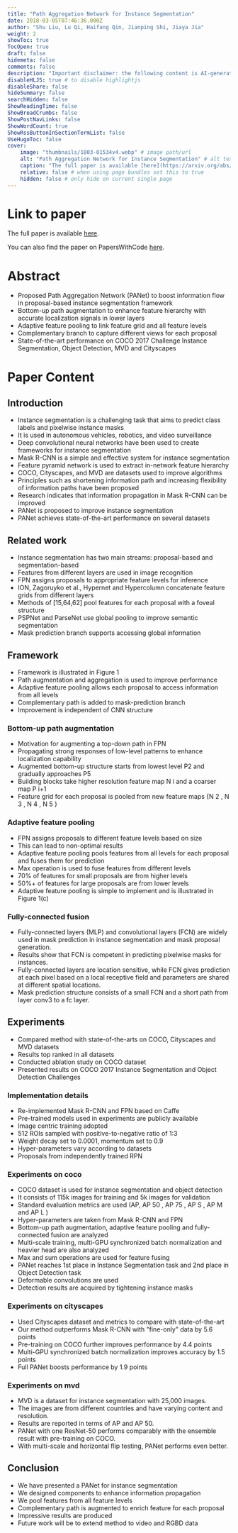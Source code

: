 ```yaml
---
title: "Path Aggregation Network for Instance Segmentation"
date: 2018-03-05T07:46:36.000Z
author: "Shu Liu, Lu Qi, Haifang Qin, Jianping Shi, Jiaya Jia"
weight: 2
showToc: true
TocOpen: true
draft: false
hidemeta: false
comments: false
description: "Important disclaimer: the following content is AI-generated, please make sure to fact check the presented information by reading the full paper."
disableHLJS: true # to disable highlightjs
disableShare: false
hideSummary: false
searchHidden: false
ShowReadingTime: false
ShowBreadCrumbs: false
ShowPostNavLinks: false
ShowWordCount: true
ShowRssButtonInSectionTermList: false
UseHugoToc: false
cover:
    image: "thumbnails/1803-01534v4.webp" # image path/url
    alt: "Path Aggregation Network for Instance Segmentation" # alt text
    caption: "The full paper is available [here](https://arxiv.org/abs/1803.01534)." # display caption under cover
    relative: false # when using page bundles set this to true
    hidden: false # only hide on current single page
---
```


# Link to paper
The full paper is available [here](https://arxiv.org/abs/1803.01534).

You can also find the paper on PapersWithCode [here](https://paperswithcode.com/paper/path-aggregation-network-for-instance).

# Abstract
- Proposed Path Aggregation Network (PANet) to boost information flow in proposal-based instance segmentation framework
- Bottom-up path augmentation to enhance feature hierarchy with accurate localization signals in lower layers
- Adaptive feature pooling to link feature grid and all feature levels
- Complementary branch to capture different views for each proposal
- State-of-the-art performance on COCO 2017 Challenge Instance Segmentation, Object Detection, MVD and Cityscapes

# Paper Content

## Introduction
- Instance segmentation is a challenging task that aims to predict class labels and pixelwise instance masks
- It is used in autonomous vehicles, robotics, and video surveillance
- Deep convolutional neural networks have been used to create frameworks for instance segmentation
- Mask R-CNN is a simple and effective system for instance segmentation
- Feature pyramid network is used to extract in-network feature hierarchy
- COCO, Cityscapes, and MVD are datasets used to improve algorithms
- Principles such as shortening information path and increasing flexibility of information paths have been proposed
- Research indicates that information propagation in Mask R-CNN can be improved
- PANet is proposed to improve instance segmentation
- PANet achieves state-of-the-art performance on several datasets

## Related work
- Instance segmentation has two main streams: proposal-based and segmentation-based
- Features from different layers are used in image recognition
- FPN assigns proposals to appropriate feature levels for inference
- ION, Zagoruyko et al., Hypernet and Hypercolumn concatenate feature grids from different layers
- Methods of [15,64,62] pool features for each proposal with a foveal structure
- PSPNet and ParseNet use global pooling to improve semantic segmentation
- Mask prediction branch supports accessing global information

## Framework
- Framework is illustrated in Figure 1
- Path augmentation and aggregation is used to improve performance
- Adaptive feature pooling allows each proposal to access information from all levels
- Complementary path is added to mask-prediction branch
- Improvement is independent of CNN structure

### Bottom-up path augmentation
- Motivation for augmenting a top-down path in FPN
- Propagating strong responses of low-level patterns to enhance localization capability
- Augmented bottom-up structure starts from lowest level P2 and gradually approaches P5
- Building blocks take higher resolution feature map N i and a coarser map P i+1
- Feature grid for each proposal is pooled from new feature maps {N 2 , N 3 , N 4 , N 5 }

### Adaptive feature pooling
- FPN assigns proposals to different feature levels based on size
- This can lead to non-optimal results
- Adaptive feature pooling pools features from all levels for each proposal and fuses them for prediction
- Max operation is used to fuse features from different levels
- 70% of features for small proposals are from higher levels
- 50%+ of features for large proposals are from lower levels
- Adaptive feature pooling is simple to implement and is illustrated in Figure 1(c)

### Fully-connected fusion
- Fully-connected layers (MLP) and convolutional layers (FCN) are widely used in mask prediction in instance segmentation and mask proposal generation.
- Results show that FCN is competent in predicting pixelwise masks for instances.
- Fully-connected layers are location sensitive, while FCN gives prediction at each pixel based on a local receptive field and parameters are shared at different spatial locations.
- Mask prediction structure consists of a small FCN and a short path from layer conv3 to a fc layer.

## Experiments
- Compared method with state-of-the-arts on COCO, Cityscapes and MVD datasets
- Results top ranked in all datasets
- Conducted ablation study on COCO dataset
- Presented results on COCO 2017 Instance Segmentation and Object Detection Challenges

### Implementation details
- Re-implemented Mask R-CNN and FPN based on Caffe
- Pre-trained models used in experiments are publicly available
- Image centric training adopted
- 512 ROIs sampled with positive-to-negative ratio of 1:3
- Weight decay set to 0.0001, momentum set to 0.9
- Hyper-parameters vary according to datasets
- Proposals from independently trained RPN

### Experiments on coco
- COCO dataset is used for instance segmentation and object detection
- It consists of 115k images for training and 5k images for validation
- Standard evaluation metrics are used (AP, AP 50 , AP 75 , AP S , AP M and AP L )
- Hyper-parameters are taken from Mask R-CNN and FPN
- Bottom-up path augmentation, adaptive feature pooling and fully-connected fusion are analyzed
- Multi-scale training, multi-GPU synchronized batch normalization and heavier head are also analyzed
- Max and sum operations are used for feature fusing
- PANet reaches 1st place in Instance Segmentation task and 2nd place in Object Detection task
- Deformable convolutions are used
- Detection results are acquired by tightening instance masks

### Experiments on cityscapes
- Used Cityscapes dataset and metrics to compare with state-of-the-art
- Our method outperforms Mask R-CNN with "fine-only" data by 5.6 points
- Pre-training on COCO further improves performance by 4.4 points
- Multi-GPU synchronized batch normalization improves accuracy by 1.5 points
- Full PANet boosts performance by 1.9 points

### Experiments on mvd
- MVD is a dataset for instance segmentation with 25,000 images.
- The images are from different countries and have varying content and resolution.
- Results are reported in terms of AP and AP 50.
- PANet with one ResNet-50 performs comparably with the ensemble result with pre-training on COCO.
- With multi-scale and horizontal flip testing, PANet performs even better.

## Conclusion
- We have presented a PANet for instance segmentation
- We designed components to enhance information propagation
- We pool features from all feature levels
- Complementary path is augmented to enrich feature for each proposal
- Impressive results are produced
- Future work will be to extend method to video and RGBD data
